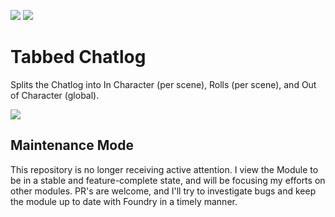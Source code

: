 ![](https://img.shields.io/badge/Foundry-v0.8.8-informational)
[![](https://img.shields.io/badge/Buy%20Me%20A%20Coffee-%243-orange)](https://www.buymeacoffee.com/T2tZvWJ)

# Tabbed Chatlog

Splits the Chatlog into In Character (per scene), Rolls (per scene), and Out of Character (global).

![](./tabbed-chatlog.gif)

## Maintenance Mode

This repository is no longer receiving active attention. I view the Module to be in a stable and feature-complete state, and will be focusing my efforts on other modules.
PR's are welcome, and I'll try to investigate bugs and keep the module up to date with Foundry in a timely manner.
